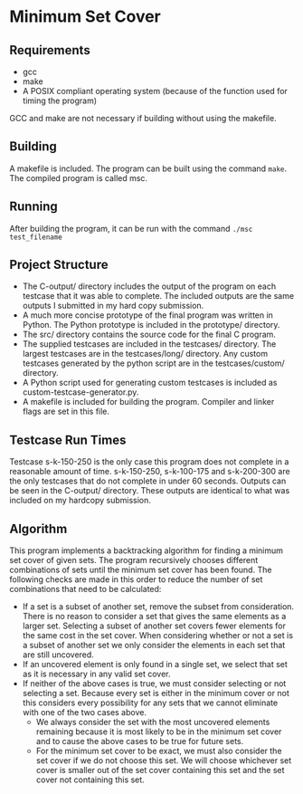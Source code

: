 Minimum Set Cover
==========

Requirements
------------
* gcc
* make
* A POSIX compliant operating system (because of the function used for
timing the program)

GCC and make are not necessary if building without using the makefile.

Building
---------
A makefile is included. The program can be built using the command `make`. The
compiled program is called msc.

Running
--------
After building the program, it can be run with the command
`./msc test_filename` 

Project Structure
------------------
* The C-output/ directory includes the output of the program on each testcase
that it was able to complete. The included outputs are the same outputs I
submitted in my hard copy submission.
* A much more concise prototype of the final program was written in Python. The
Python prototype is included in the prototype/ directory.
* The src/ directory contains the source code for the final C program.
* The supplied testcases are included in the testcases/ directory. The largest
testcases are in the testcases/long/ directory. Any custom testcases generated 
by the python script are in the testcases/custom/ directory.
* A Python script used for generating custom testcases is included as
custom-testcase-generator.py.
* A makefile is included for building the program. Compiler and linker flags
are set in this file.

Testcase Run Times
--------------------
Testcase s-k-150-250 is the only case this program does not complete in a
reasonable amount of time. s-k-150-250, s-k-100-175 and s-k-200-300 are the only
testcases that do not complete in under 60 seconds. Outputs can be seen in the
C-output/ directory. These outputs are identical to what was included on my
hardcopy submission.

Algorithm
-----------
This program implements a backtracking algorithm for finding a minimum set
cover of given sets. The program recursively chooses different combinations of
sets until the minimum set cover has been found. The following checks are made
in this order to reduce the number of set combinations that need to be
calculated:

* If a set is a subset of another set, remove the subset from consideration.
There is no reason to consider a set that gives the same elements as a larger set.
Selecting a subset of another set covers fewer elements for the same cost in the
set cover. When considering whether or not a set is a subset of another set we
only consider the elements in each set that are still uncovered.
* If an uncovered element is only found in a single set, we select that set as
it is necessary in any valid set cover.
* If neither of the above cases is true, we must consider selecting or not
selecting a set. Because every set is either in the minimum cover or not this
considers every possibility for any sets that we cannot eliminate with one of
the two cases above.
    * We always consider the set with the most uncovered elements remaining
    because it is most likely to be in the minimum set cover and to cause the
    above cases to be true for future sets.
    * For the minimum set cover to be exact, we must also
    consider the set cover if we do not choose this set. We will choose
    whichever set cover is smaller out of the set cover containing this set and
    the set cover not containing this set.
